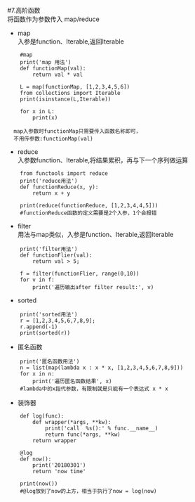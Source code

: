 #7.高阶函数           
将函数作为参数传入
map/reduce

- map           
入参是function、Iterable,返回Iterable

```angularjs
    #map
    print('map 用法')
    def functionMap(val):
    	return val * val
    
    L = map(functionMap, [1,2,3,4,5,6])
    from collections import Iterable
    print(isinstance(L,Iterable))
    
    for x in L:
    	print(x) 
    	
  map入参数时functionMap只需要传入函数名称即可，
  不用传参数:functionMap(val)
```

- reduce        
入参数function、Iterable,将结果累积，再与下一个序列做运算
```angularjs
    from functools import reduce
    print('reduce用法')
    def functionReduce(x, y):
    	return x + y
    
    print(reduce(functionReduce, [1,2,3,4,4,5]))
    #functionReduce函数的定义需要是2个入参，1个会报错
```

- filter        
用法与map类似，入参是function、Iterable,返回Iterable    
```angularjs
    print('filter用法')
    def functionFlier(val):
    	return val > 5;
    
    f = filter(functionFlier, range(0,10))
    for v in f:
    	print('遍历输出after filter result:', v)
```

- sorted        
```angularjs
    print('sorted用法')
    r = [1,2,3,4,5,6,7,8,9];
    r.append(-1)
    print(sorted(r))
```

- 匿名函数
```angularjs
    print('匿名函数用法')
    n = list(map(lambda x : x * x, [1,2,3,4,5,6,7,8,9]))
    for x in n:
    	print('遍历匿名函数结果', x)
    #lambda中的x指代参数，有限制就是只能有一个表达式 x * x 
```

- 装饰器           
```angularjs
    def log(func):
    	def wrapper(*args, **kw):
    		print('call  %s():' % func.__name__)
    		return func(*args, **kw)
    	return wrapper
    
    @log
    def now():
    	print('20180301')
    	return 'now time'
    
    print(now())
    #@log放到了now的上方，相当于执行了now = log(now)
```







